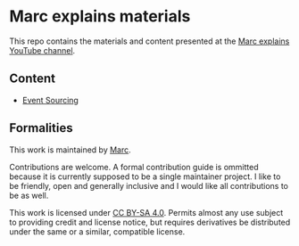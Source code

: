 # Marc explains materials

This repo contains the materials and content presented at the [Marc explains YouTube channel](https://www.youtube.com/@marcexplains).

## Content

- [Event Sourcing](EventSourcing.md)

## Formalities

This work is maintained by [Marc](https://github.com/marcvanandel/).

Contributions are welcome. A formal contribution guide is ommitted because it is currently supposed to be a single maintainer project. I like to be friendly, open and generally inclusive and I would like all contributions to be as well.

This work is licensed under [CC BY-SA 4.0](LICENSE.md). Permits almost any use subject to providing credit and license notice, but requires derivatives be distributed under the same or a similar, compatible license.

